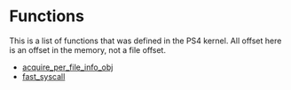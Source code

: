 # Functions

This is a list of functions that was defined in the PS4 kernel. All offset here is an offset in the memory, not a file offset.

- [acquire_per_file_info_obj](acquire-per-file-info-obj.md)
- [fast_syscall](fast-syscall.md)

